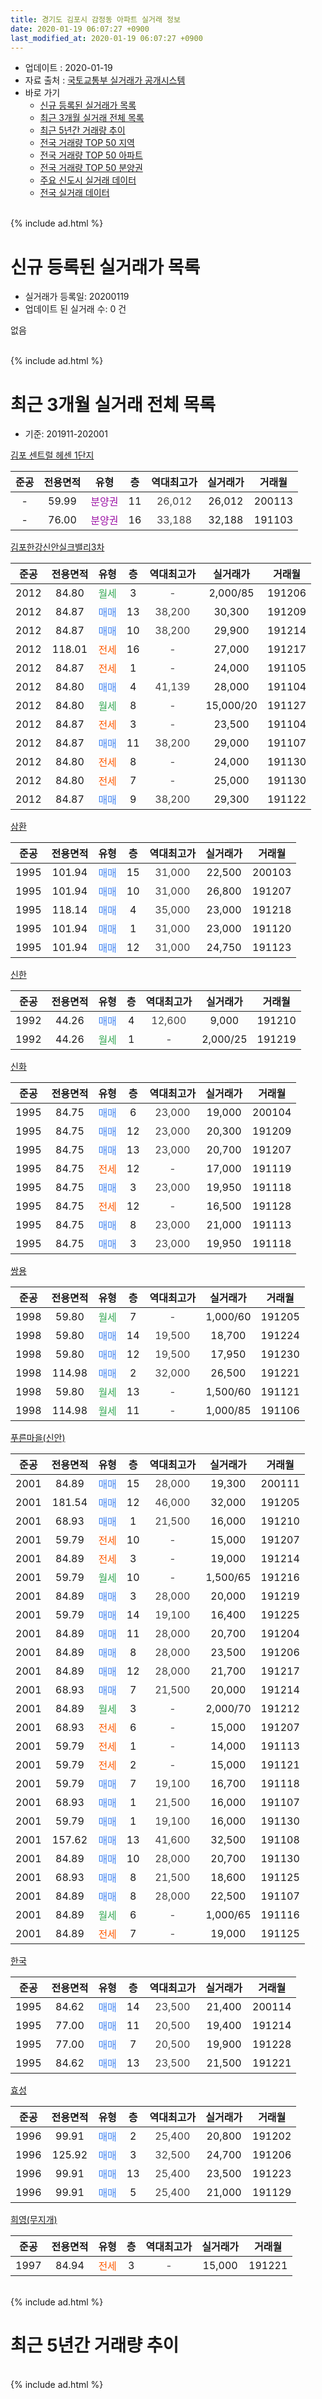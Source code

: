```yaml
---
title: 경기도 김포시 감정동 아파트 실거래 정보
date: 2020-01-19 06:07:27 +0900
last_modified_at: 2020-01-19 06:07:27 +0900
---
```


* 업데이트 : 2020-01-19
* 자료 출처 : [국토교통부 실거래가 공개시스템](http://rt.molit.go.kr)
* 바로 가기
    * [신규 등록된 실거래가 목록](#신규-등록된-실거래가-목록)
    * [최근 3개월 실거래 전체 목록](#최근-3개월-실거래-전체-목록)
    * [최근 5년간 거래량 추이](#최근-5년간-거래량-추이)
    * [전국 거래량 TOP 50 지역](https://apt-info.github.io/apt-trade-info/최근-3개월-전국에서-가장-거래가-많이-발생한-지역)
    * [전국 거래량 TOP 50 아파트](https://apt-info.github.io/apt-trade-info/최근-3개월-전국에서-가장-거래가-많이-발생한-아파트)
    * [전국 거래량 TOP 50 분양권](https://apt-info.github.io/apt-trade-info/최근-3개월-전국에서-가장-거래가-많이-발생한-분양권)
    * [주요 신도시 실거래 데이터](https://apt-info.github.io/apt-trade-info/주요-신도시)
    * [전국 실거래 데이터](https://apt-info.github.io/apt-trade-info/전국)
<br>
{% include ad.html %}
<br>

# 신규 등록된 실거래가 목록
* 실거래가 등록일: 20200119
* 업데이트 된 실거래 수: 0 건

없음

<br>
{% include ad.html %}
<br>

# 최근 3개월 실거래 전체 목록
* 기준: 201911-202001


[김포 센트럴 헤센 1단지](https://search.naver.com/search.naver?query=%EA%B2%BD%EA%B8%B0%EB%8F%84+%EA%B9%80%ED%8F%AC%EC%8B%9C+%EA%B0%90%EC%A0%95%EB%8F%99+%EA%B9%80%ED%8F%AC+%EC%84%BC%ED%8A%B8%EB%9F%B4+%ED%97%A4%EC%84%BC+1%EB%8B%A8%EC%A7%80)

|준공|전용면적|유형|층|역대최고가|실거래가|거래월|
|:---:|:---:|:---:|:---:|:---:|:---:|:---:|
|-|59.99|<span style="color:#9C11A5">분양권</span>|11|<span style="color:#444444">26,012</span>|26,012|200113|
|-|76.00|<span style="color:#9C11A5">분양권</span>|16|<span style="color:#444444">33,188</span>|32,188|191103|

[김포한강신안실크밸리3차](https://search.naver.com/search.naver?query=%EA%B2%BD%EA%B8%B0%EB%8F%84+%EA%B9%80%ED%8F%AC%EC%8B%9C+%EA%B0%90%EC%A0%95%EB%8F%99+%EA%B9%80%ED%8F%AC%ED%95%9C%EA%B0%95%EC%8B%A0%EC%95%88%EC%8B%A4%ED%81%AC%EB%B0%B8%EB%A6%AC3%EC%B0%A8)

|준공|전용면적|유형|층|역대최고가|실거래가|거래월|
|:---:|:---:|:---:|:---:|:---:|:---:|:---:|
|2012|84.80|<span style="color:#34a853">월세</span>|3|<span style="color:#444444">-</span>|2,000/85|191206|
|2012|84.87|<span style="color:#4285f3">매매</span>|13|<span style="color:#444444">38,200</span>|30,300|191209|
|2012|84.87|<span style="color:#4285f3">매매</span>|10|<span style="color:#444444">38,200</span>|29,900|191214|
|2012|118.01|<span style="color:#ff5a00">전세</span>|16|<span style="color:#444444">-</span>|27,000|191217|
|2012|84.87|<span style="color:#ff5a00">전세</span>|1|<span style="color:#444444">-</span>|24,000|191105|
|2012|84.80|<span style="color:#4285f3">매매</span>|4|<span style="color:#444444">41,139</span>|28,000|191104|
|2012|84.80|<span style="color:#34a853">월세</span>|8|<span style="color:#444444">-</span>|15,000/20|191127|
|2012|84.87|<span style="color:#ff5a00">전세</span>|3|<span style="color:#444444">-</span>|23,500|191104|
|2012|84.87|<span style="color:#4285f3">매매</span>|11|<span style="color:#444444">38,200</span>|29,000|191107|
|2012|84.80|<span style="color:#ff5a00">전세</span>|8|<span style="color:#444444">-</span>|24,000|191130|
|2012|84.80|<span style="color:#ff5a00">전세</span>|7|<span style="color:#444444">-</span>|25,000|191130|
|2012|84.87|<span style="color:#4285f3">매매</span>|9|<span style="color:#444444">38,200</span>|29,300|191122|

[삼환](https://search.naver.com/search.naver?query=%EA%B2%BD%EA%B8%B0%EB%8F%84+%EA%B9%80%ED%8F%AC%EC%8B%9C+%EA%B0%90%EC%A0%95%EB%8F%99+%EC%82%BC%ED%99%98)

|준공|전용면적|유형|층|역대최고가|실거래가|거래월|
|:---:|:---:|:---:|:---:|:---:|:---:|:---:|
|1995|101.94|<span style="color:#4285f3">매매</span>|15|<span style="color:#444444">31,000</span>|22,500|200103|
|1995|101.94|<span style="color:#4285f3">매매</span>|10|<span style="color:#444444">31,000</span>|26,800|191207|
|1995|118.14|<span style="color:#4285f3">매매</span>|4|<span style="color:#444444">35,000</span>|23,000|191218|
|1995|101.94|<span style="color:#4285f3">매매</span>|1|<span style="color:#444444">31,000</span>|23,000|191120|
|1995|101.94|<span style="color:#4285f3">매매</span>|12|<span style="color:#444444">31,000</span>|24,750|191123|

[신한](https://search.naver.com/search.naver?query=%EA%B2%BD%EA%B8%B0%EB%8F%84+%EA%B9%80%ED%8F%AC%EC%8B%9C+%EA%B0%90%EC%A0%95%EB%8F%99+%EC%8B%A0%ED%95%9C)

|준공|전용면적|유형|층|역대최고가|실거래가|거래월|
|:---:|:---:|:---:|:---:|:---:|:---:|:---:|
|1992|44.26|<span style="color:#4285f3">매매</span>|4|<span style="color:#444444">12,600</span>|9,000|191210|
|1992|44.26|<span style="color:#34a853">월세</span>|1|<span style="color:#444444">-</span>|2,000/25|191219|

[신화](https://search.naver.com/search.naver?query=%EA%B2%BD%EA%B8%B0%EB%8F%84+%EA%B9%80%ED%8F%AC%EC%8B%9C+%EA%B0%90%EC%A0%95%EB%8F%99+%EC%8B%A0%ED%99%94)

|준공|전용면적|유형|층|역대최고가|실거래가|거래월|
|:---:|:---:|:---:|:---:|:---:|:---:|:---:|
|1995|84.75|<span style="color:#4285f3">매매</span>|6|<span style="color:#444444">23,000</span>|19,000|200104|
|1995|84.75|<span style="color:#4285f3">매매</span>|12|<span style="color:#444444">23,000</span>|20,300|191209|
|1995|84.75|<span style="color:#4285f3">매매</span>|13|<span style="color:#444444">23,000</span>|20,700|191207|
|1995|84.75|<span style="color:#ff5a00">전세</span>|12|<span style="color:#444444">-</span>|17,000|191119|
|1995|84.75|<span style="color:#4285f3">매매</span>|3|<span style="color:#444444">23,000</span>|19,950|191118|
|1995|84.75|<span style="color:#ff5a00">전세</span>|12|<span style="color:#444444">-</span>|16,500|191128|
|1995|84.75|<span style="color:#4285f3">매매</span>|8|<span style="color:#444444">23,000</span>|21,000|191113|
|1995|84.75|<span style="color:#4285f3">매매</span>|3|<span style="color:#444444">23,000</span>|19,950|191118|

[쌍용](https://search.naver.com/search.naver?query=%EA%B2%BD%EA%B8%B0%EB%8F%84+%EA%B9%80%ED%8F%AC%EC%8B%9C+%EA%B0%90%EC%A0%95%EB%8F%99+%EC%8C%8D%EC%9A%A9)

|준공|전용면적|유형|층|역대최고가|실거래가|거래월|
|:---:|:---:|:---:|:---:|:---:|:---:|:---:|
|1998|59.80|<span style="color:#34a853">월세</span>|7|<span style="color:#444444">-</span>|1,000/60|191205|
|1998|59.80|<span style="color:#4285f3">매매</span>|14|<span style="color:#444444">19,500</span>|18,700|191224|
|1998|59.80|<span style="color:#4285f3">매매</span>|12|<span style="color:#444444">19,500</span>|17,950|191230|
|1998|114.98|<span style="color:#4285f3">매매</span>|2|<span style="color:#444444">32,000</span>|26,500|191221|
|1998|59.80|<span style="color:#34a853">월세</span>|13|<span style="color:#444444">-</span>|1,500/60|191121|
|1998|114.98|<span style="color:#34a853">월세</span>|11|<span style="color:#444444">-</span>|1,000/85|191106|

[푸른마을(신안)](https://search.naver.com/search.naver?query=%EA%B2%BD%EA%B8%B0%EB%8F%84+%EA%B9%80%ED%8F%AC%EC%8B%9C+%EA%B0%90%EC%A0%95%EB%8F%99+%ED%91%B8%EB%A5%B8%EB%A7%88%EC%9D%84%28%EC%8B%A0%EC%95%88%29)

|준공|전용면적|유형|층|역대최고가|실거래가|거래월|
|:---:|:---:|:---:|:---:|:---:|:---:|:---:|
|2001|84.89|<span style="color:#4285f3">매매</span>|15|<span style="color:#444444">28,000</span>|19,300|200111|
|2001|181.54|<span style="color:#4285f3">매매</span>|12|<span style="color:#444444">46,000</span>|32,000|191205|
|2001|68.93|<span style="color:#4285f3">매매</span>|1|<span style="color:#444444">21,500</span>|16,000|191210|
|2001|59.79|<span style="color:#ff5a00">전세</span>|10|<span style="color:#444444">-</span>|15,000|191207|
|2001|84.89|<span style="color:#ff5a00">전세</span>|3|<span style="color:#444444">-</span>|19,000|191214|
|2001|59.79|<span style="color:#34a853">월세</span>|10|<span style="color:#444444">-</span>|1,500/65|191216|
|2001|84.89|<span style="color:#4285f3">매매</span>|3|<span style="color:#444444">28,000</span>|20,000|191219|
|2001|59.79|<span style="color:#4285f3">매매</span>|14|<span style="color:#444444">19,100</span>|16,400|191225|
|2001|84.89|<span style="color:#4285f3">매매</span>|11|<span style="color:#444444">28,000</span>|20,700|191204|
|2001|84.89|<span style="color:#4285f3">매매</span>|8|<span style="color:#444444">28,000</span>|23,500|191206|
|2001|84.89|<span style="color:#4285f3">매매</span>|12|<span style="color:#444444">28,000</span>|21,700|191217|
|2001|68.93|<span style="color:#4285f3">매매</span>|7|<span style="color:#444444">21,500</span>|20,000|191214|
|2001|84.89|<span style="color:#34a853">월세</span>|3|<span style="color:#444444">-</span>|2,000/70|191212|
|2001|68.93|<span style="color:#ff5a00">전세</span>|6|<span style="color:#444444">-</span>|15,000|191207|
|2001|59.79|<span style="color:#ff5a00">전세</span>|1|<span style="color:#444444">-</span>|14,000|191113|
|2001|59.79|<span style="color:#ff5a00">전세</span>|2|<span style="color:#444444">-</span>|15,000|191121|
|2001|59.79|<span style="color:#4285f3">매매</span>|7|<span style="color:#444444">19,100</span>|16,700|191118|
|2001|68.93|<span style="color:#4285f3">매매</span>|1|<span style="color:#444444">21,500</span>|16,000|191107|
|2001|59.79|<span style="color:#4285f3">매매</span>|1|<span style="color:#444444">19,100</span>|16,000|191130|
|2001|157.62|<span style="color:#4285f3">매매</span>|13|<span style="color:#444444">41,600</span>|32,500|191108|
|2001|84.89|<span style="color:#4285f3">매매</span>|10|<span style="color:#444444">28,000</span>|20,700|191130|
|2001|68.93|<span style="color:#4285f3">매매</span>|8|<span style="color:#444444">21,500</span>|18,600|191125|
|2001|84.89|<span style="color:#4285f3">매매</span>|8|<span style="color:#444444">28,000</span>|22,500|191107|
|2001|84.89|<span style="color:#34a853">월세</span>|6|<span style="color:#444444">-</span>|1,000/65|191116|
|2001|84.89|<span style="color:#ff5a00">전세</span>|7|<span style="color:#444444">-</span>|19,000|191125|


<script async src="//pagead2.googlesyndication.com/pagead/js/adsbygoogle.js"></script>
<!-- 기본 -->
<ins class="adsbygoogle"
     style="display:block"
     data-ad-client="ca-pub-1142216861245946"
     data-ad-slot="4805727019"
     data-ad-format="auto"
     data-full-width-responsive="true"></ins>
<script>
(adsbygoogle = window.adsbygoogle || []).push({});
</script>


[한국](https://search.naver.com/search.naver?query=%EA%B2%BD%EA%B8%B0%EB%8F%84+%EA%B9%80%ED%8F%AC%EC%8B%9C+%EA%B0%90%EC%A0%95%EB%8F%99+%ED%95%9C%EA%B5%AD)

|준공|전용면적|유형|층|역대최고가|실거래가|거래월|
|:---:|:---:|:---:|:---:|:---:|:---:|:---:|
|1995|84.62|<span style="color:#4285f3">매매</span>|14|<span style="color:#444444">23,500</span>|21,400|200114|
|1995|77.00|<span style="color:#4285f3">매매</span>|11|<span style="color:#444444">20,500</span>|19,400|191214|
|1995|77.00|<span style="color:#4285f3">매매</span>|7|<span style="color:#444444">20,500</span>|19,900|191228|
|1995|84.62|<span style="color:#4285f3">매매</span>|13|<span style="color:#444444">23,500</span>|21,500|191221|

[효성](https://search.naver.com/search.naver?query=%EA%B2%BD%EA%B8%B0%EB%8F%84+%EA%B9%80%ED%8F%AC%EC%8B%9C+%EA%B0%90%EC%A0%95%EB%8F%99+%ED%9A%A8%EC%84%B1)

|준공|전용면적|유형|층|역대최고가|실거래가|거래월|
|:---:|:---:|:---:|:---:|:---:|:---:|:---:|
|1996|99.91|<span style="color:#4285f3">매매</span>|2|<span style="color:#444444">25,400</span>|20,800|191202|
|1996|125.92|<span style="color:#4285f3">매매</span>|3|<span style="color:#444444">32,500</span>|24,700|191206|
|1996|99.91|<span style="color:#4285f3">매매</span>|13|<span style="color:#444444">25,400</span>|23,500|191223|
|1996|99.91|<span style="color:#4285f3">매매</span>|5|<span style="color:#444444">25,400</span>|21,000|191129|

[희영(무지개)](https://search.naver.com/search.naver?query=%EA%B2%BD%EA%B8%B0%EB%8F%84+%EA%B9%80%ED%8F%AC%EC%8B%9C+%EA%B0%90%EC%A0%95%EB%8F%99+%ED%9D%AC%EC%98%81%28%EB%AC%B4%EC%A7%80%EA%B0%9C%29)

|준공|전용면적|유형|층|역대최고가|실거래가|거래월|
|:---:|:---:|:---:|:---:|:---:|:---:|:---:|
|1997|84.94|<span style="color:#ff5a00">전세</span>|3|<span style="color:#444444">-</span>|15,000|191221|


<br>
{% include ad.html %}
<br>

# 최근 5년간 거래량 추이


<div style="width:100%;">
    <canvas id="deal_progress" height="200"></canvas>
</div>

<script>
new Chart(document.getElementById("deal_progress"), {
    type: 'line',
    data: {
        labels: ['201501','201502','201503','201504','201505','201506','201507','201508','201509','201510','201511','201512','201601','201602','201603','201604','201605','201606','201607','201608','201609','201610','201611','201612','201701','201702','201703','201704','201705','201706','201707','201708','201709','201710','201711','201712','201801','201802','201803','201804','201805','201806','201807','201808','201809','201810','201811','201812','201901','201902','201903','201904','201905','201906','201907','201908','201909','201910','201911','201912','202001'],
        datasets: [{
            label: '매매',
            pointRadius: 1,
            data: [59, 53, 74, 69, 89, 85, 68, 45, 51, 42, 24, 27, 13, 29, 32, 40, 41, 40, 49, 48, 49, 60, 40, 38, 22, 28, 37, 24, 41, 62, 53, 33, 34, 32, 39, 24, 26, 21, 35, 31, 22, 21, 30, 29, 27, 38, 14, 17, 15, 21, 26, 25, 20, 25, 23, 26, 21, 25, 17, 24, 5],
            borderColor: "rgba(255, 201, 14, 1)",
            backgroundColor: "rgba(255, 201, 14, 0.5)",
            fill: false,
            lineTension: 0
        },{
            label: '전월세',
            pointRadius: 1,
            data: [26, 23, 37, 31, 16, 34, 30, 20, 28, 35, 18, 18, 20, 30, 37, 45, 32, 23, 34, 30, 25, 32, 19, 28, 11, 26, 21, 18, 18, 27, 18, 19, 16, 12, 23, 8, 13, 14, 19, 26, 15, 13, 18, 17, 17, 20, 14, 10, 12, 22, 17, 13, 16, 11, 13, 22, 15, 12, 13, 10, 0],
            borderColor: "rgba(0, 141, 185, 1)",
            backgroundColor: "rgba(0, 141, 185, 0.5)",
            fill: false,
            lineTension: 0
        }
        ]
    },
    options: {
        responsive: true,
        title: {
            display: false
        },
        tooltips: {
            mode: 'index',
            intersect: false
        },
        hover: {
            mode: 'nearest',
            intersect: true
        },
        scales: {
            xAxes: [{
                display: true,
                scaleLabel: {
                    display: true,
                    labelString: '년/월'
                }
            }],
            yAxes: [{
                display: true,
                ticks: {
                    suggestedMin: 0,
                },
                scaleLabel: {
                    display: true,
                    labelString: '실거래 수'
                }
            }]
        }
    }
});

</script>


<br>
{% include ad.html %}
<br>

